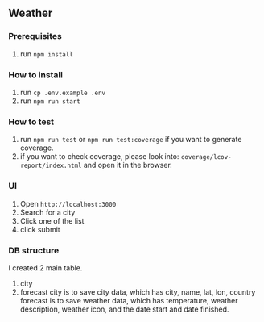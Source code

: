 ## Weather

### Prerequisites
1. run `npm install`

### How to install
1. run `cp .env.example .env`
2. run `npm run start`

### How to test
1. run `npm run test` or `npm run test:coverage` if you want to generate coverage.
2. if you want to check coverage, please look into: `coverage/lcov-report/index.html` and open it in the browser.

### UI
1. Open `http://localhost:3000` 
2. Search for a city
3. Click one of the list
4. click submit


### DB structure
I created 2 main table.
1. city
2. forecast
city is to save city data, which has city, name, lat, lon, country
forecast is to save weather data, which has temperature, weather description, weather icon, and the date start and date finished.
